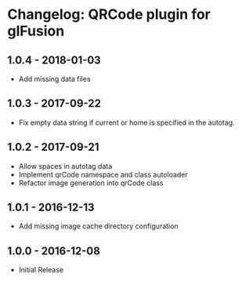 # Changelog: QRCode plugin for glFusion

## 1.0.4 - 2018-01-03
* Add missing data files

## 1.0.3 - 2017-09-22
* Fix empty data string if current or home is specified in the autotag.

## 1.0.2 - 2017-09-21
* Allow spaces in autotag data
* Implement qrCode namespace and class autoloader
* Refactor image generation into qrCode class

## 1.0.1 - 2016-12-13
* Add missing image cache directory configuration

## 1.0.0 - 2016-12-08
* Initial Release

